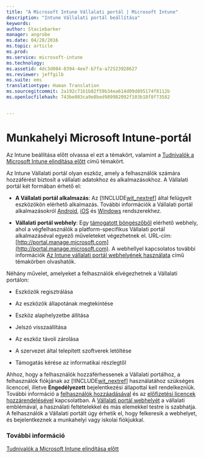 ```yaml
---
title: "A Microsoft Intune Vállalati portál | Microsoft Intune"
description: "Intune Vállalati portál beállítása"
keywords: 
author: Staciebarker
manager: angrobe
ms.date: 04/28/2016
ms.topic: article
ms.prod: 
ms.service: microsoft-intune
ms.technology: 
ms.assetid: 4dc3d084-0394-4ee7-b7fa-a72523928627
ms.reviewer: jeffgilb
ms.suite: ems
translationtype: Human Translation
ms.sourcegitcommit: 2a192c71b1b82f59b34ea614d09d895174f8112b
ms.openlocfilehash: 743be083ca9e8bed989982092f103b18f8f73582


---
```


# Munkahelyi Microsoft Intune-portál

Az Intune beállítása előtt olvassa el ezt a témakört, valamint a [Tudnivalók a Microsoft Intune elindítása előtt](what-to-know-before-you-start-microsoft-intune.md) című témakört.

Az Intune Vállalati portál olyan eszköz, amely a felhasználók számára hozzáférést biztosít a vállalati adatokhoz és alkalmazásokhoz. A Vállalati portál két formában érhető el:

-   **A Vállalati portál alkalmazás**: Az [!INCLUDE[wit_nextref](../includes/wit_nextref_md.md)] által felügyelt eszközökön elérhető alkalmazás. További információk a Vállalati portál alkalmazásokról [Android](/Intune/EndUser/using-your-android-device-with-intune), [iOS](/Intune/EndUser/using-your-ios-or-mac-os-x-device-with-intune) és [Windows](/Intune/EndUser/using-your-windows-device-with-intune) rendszerekhez.


- **Vállalati portál webhely**: Egy [támogatott böngészőből](supported-web-browsers.md) elérhető webhely, ahol a végfelhasználók a platform-specifikus Vállalati portál alkalmazáséval egyező műveleteket végezhetnek el. URL-cím: [http://portal.manage.microsoft.com](http://portal.manage.microsoft.com). A webhellyel kapcsolatos további információk [Az Intune vállalati portál webhelyének használata](/Intune/EndUser/using-the-intune-company-portal-website) című témakörben olvashatók.

Néhány művelet, amelyeket a felhasználók elvégezhetnek a Vállalati portálon:

-   Eszközök regisztrálása

-   Az eszközök állapotának megtekintése

-   Eszköz alaphelyzetbe állítása

-   Jelszó visszaállítása

-   Az eszköz távoli zárolása

-   A szervezet által telepített szoftverek letöltése

-   Támogatás kérése az informatikai részlegtől

Ahhoz, hogy a felhasználók hozzáférhessenek a Vállalati portálhoz, a felhasználók fiókjának az [!INCLUDE[wit_nextref](../includes/wit_nextref_md.md)] használatához szükséges licenccel, illetve **Engedélyezett** bejelentkezési állapottal kell rendelkezniük. További információ a [felhasználók hozzáadásával](start-with-a-paid-subscription-to-microsoft-intune-step-3.md) és az [előfizetési licencek hozzárendelésével](start-with-a-paid-subscription-to-microsoft-intune-step-4.md) kapcsolatban. A [Vállalati portál webhelyét](start-with-a-paid-subscription-to-microsoft-intune-step-7.md) a vállalati emblémával, a használati feltételekkel és más elemekkel testre is szabhatja. A felhasználók a Vállalati portált úgy érhetik el, hogy felkeresik a webhelyet, és bejelentkeznek a munkahelyi vagy iskolai fiókjukkal.

### További információ
[Tudnivalók a Microsoft Intune elindítása előtt](what-to-know-before-you-start-microsoft-intune.md)



<!--HONumber=Jul16_HO4-->



